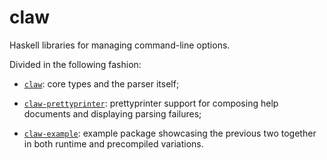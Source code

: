 # claw

Haskell libraries for managing command-line options.

Divided in the following fashion:

- [`claw`](/claw): core types and the parser itself;

- [`claw-prettyprinter`](/claw-prettyprinter): prettyprinter support for
  composing help documents and displaying parsing failures;

- [`claw-example`](/claw-example): example package showcasing the previous two
  together in both runtime and precompiled variations.
